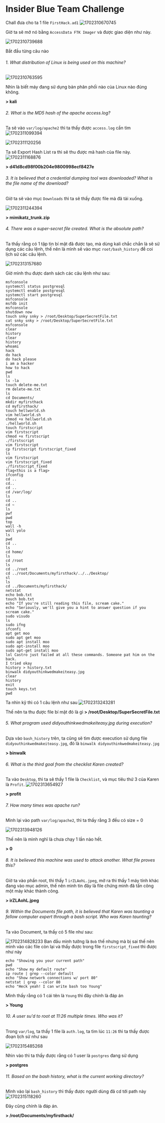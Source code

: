# Insider Blue Team Challenge

Chall đưa cho ta 1 file ``FirstHack.ad1``
![1702310670745](image/Writeup/1702310670745.png)

Giờ ta sẽ mở nó bằng ``AccessData FTK Imager`` và được giao diện như này.

![1702310739688](image/Writeup/1702310739688.png)

Bắt đầu từng câu nào

###### 1. What distribution of Linux is being used on this machine?

![1702310763595](image/Writeup/1702310763595.png)

Nhìn là biết máy đang sử dụng bản phân phối nào của Linux nào đúng không.

**> kali**

###### 2. What is the MD5 hash of the apache access.log?

Ta sẽ vào ``var/log/apache2`` thì ta thấy được ``access.log`` cần tìm
![1702311099394](image/Writeup/1702311099394.png)

![1702311120256](image/Writeup/1702311120256.png)

Ta sẽ Export Hash List ra thì sẽ thu được mã hash của file này.
![1702311168876](image/Writeup/1702311168876.png)

**> d41d8cd98f00b204e9800998ecf8427e**

###### 3. It is believed that a credential dumping tool was downloaded? What is the file name of the download?

Giờ ta sẽ vào mục ``Downloads`` thì ta sẽ thấy được file mà đã tải xuống.

![1702311244394](image/Writeup/1702311244394.png)

**> mimikatz_trunk.zip**

###### 4. There was a super-secret file created. What is the absolute path?

Ta thấy rằng có 1 tập tin bí mật đã được tạo, mà dùng kali chắc chắn là sẽ sử dụng các câu lệnh, thế nên là mình sẽ vào mục ``root/bash_history`` để coi lịch sử các câu lệnh.

![1702313157680](image/Writeup/1702313157680.png)

Giờ mình thu được danh sách các câu lệnh như sau:

```
msfconsole
systemctl status postgresql
systemctl enable postgresql
systemctl start postgresql
msfconsole
msfdb init
msfconsole
shutdown now
touch snky snky > /root/Desktop/SuperSecretFile.txt
cat snky snky > /root/Desktop/SuperSecretFile.txt 
msfconsole 
clear
history
clear
history
whoami
hack
do hack
do hack please
i am a hacker
how to hack
pwd
ls
ls -la
touch delete-me.txt
rm delete-me.txt 
ls
cd Documents/
mkdir myfirsthack
cd myfirsthack/
touch hellworld.sh
vim hellworld.sh 
chmod +x hellworld.sh 
./hellworld.sh 
touch firstscript
vim firstscript 
chmod +x firstscript 
./firstscript 
vim firstscript 
cp firstscript firstscript_fixed
ls
vim firstscript
vim firstscript_fixed 
./firstscript_fixed 
flag<this is a flag>
ifconfig
cd ..
cd..
cd ..
cd /var/log/
ls
cd ..
cd ~
ls
pwf
pwd
top
wall -h
wall yolo
ls
pwd
cd ..
ls
cd home/
ls
cd /root
ls
cd ../root
cd ../root/Documents/myfirsthack/../../Desktop/
sl
ls
cd ../Documents/myfirsthack/
netstat
echo bob.txt
touch bob.txt 
echo "If you're still reading this file, scream cake."
echo "Seriously, we'll give you a hint to answer question if you scream cake."
sudo visudo
ls
sudo ifng
ifconfi
apt get moo
sudo apt get moo
sudo apt install moo
sudo apt-install moo
sudo apt-get install moo
lol Castro just failed at all these commands. Someone pat him on the back. 
I tried okay
history > history.txt
binwalk didyouthinkwedmakeiteasy.jpg 
clear
history
exit
touch keys.txt
pwd

```

Ta nhìn kỹ thì có 1 câu lệnh như sau
![1702313243281](image/Writeup/1702313243281.png)

Thế nên ta thu được file bí mật đó là gì
**> /root/Desktop/SuperSecretFile.txt**

###### 5. What program used didyouthinkwedmakeiteasy.jpg during execution?

Dựa vào ``bash_history`` trên, ta cũng sẽ tìm được execution sử dụng file ``didyouthinkwedmakeiteasy.jpg``, đó là ``binwalk didyouthinkwedmakeiteasy.jpg ``

**> binwalk**

###### 6. What is the third goal from the checklist Karen created?

Ta vào ``Desktop``, thì ta sẽ thấy 1 file là ``Checklist``, và mục tiêu thứ 3 của Karen là ``Profit``.
![1702313654927](image/Writeup/1702313654927.png)

**> profit**

###### 7. How many times was apache run?

Mình lại vào path ``var/log/apache2``, thì ta thấy rằng 3 đều có size = 0


![1702313948126](image/Writeup/1702313948126.png)


Thế nên là mình nghĩ là chưa chạy 1 lần nào hết.

**> 0**

###### 8. It is believed this machine was used to attack another. What file proves this?

Giờ ta vào phần root, thì thấy 1 ``irZLAohL.jpeg``, mở ra thì thấy 1 máy tính khác đang vào mục admin, thế nên mình tin đây là file chứng minh đã tấn công một máy khác thành công.

**> irZLAohL.jpeg**

###### 9. Within the Documents file path, it is believed that Karen was taunting a fellow computer expert through a bash script. Who was Karen taunting?

Ta vào Document, ta thấy có 5 file như sau:

![1702314828233](image/Writeup/1702314828233.png)
Ban đầu mình tưởng là ``Bob`` thế nhưng mà bị sai thế nên mình vào các file còn lại và thấy được trong file ``firstscript_fixed`` thì được như này
```
echo "Showing you your current path"
pwd
echo "Show my default route"
ip route | grep --color default
echo "Show network connections w/ port 80"
netstat | grep --color 80
echo "Heck yeah! I can write bash too Young"

```

Mình thấy rằng có 1 cái tên là ``Young`` thì đây chính là đáp án

**> Young**

###### 10. A user su'd to root at 11:26 multiple times. Who was it?

Trong ``var/log``, ta thấy 1 file là ``auth.log``, ta tìm lúc ``11:26`` thì ta thấy được đoạn lịch sử như sau

![1702315485268](image/Writeup/1702315485268.png)

Nhìn vào thì ta thấy được rằng có 1 user là ``postgres`` đang sử dụng

**> postgres**
###### 11. Based on the bash history, what is the current working directory?

Mình vào lại ``bash_history`` thì thấy được người dùng đã cd tới path này 
![1702315118260](image/Writeup/1702315118260.png)

Đây cũng chính là đáp án.

**> /root/Documents/myfirsthack/**